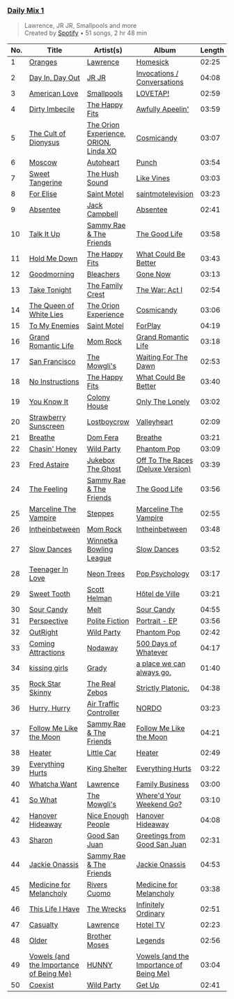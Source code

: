 ### [Daily Mix 1](https://open.spotify.com/playlist/37i9dQZF1E39Gzb56luQni)

> Lawrence, JR JR, Smallpools and more<br>
> Created by [Spotify](https://open.spotify.com/user/spotify) • 51 songs, 2 hr 48 min

| No. | Title | Artist(s) | Album | Length |
|---|---|---|---|---|
| 1 | [Oranges](https://open.spotify.com/track/2Y6FEOBXOQ0NTVzl0DGDJk) | [Lawrence](https://open.spotify.com/artist/5rwUYLyUq8gBsVaOUcUxpE) | [Homesick](https://open.spotify.com/album/0dimpeFX6avE5XJYWvoHGw) | 02:25 |
| 2 | [Day In, Day Out](https://open.spotify.com/track/205NpR1qYjcx3M31x2daT2) | [JR JR](https://open.spotify.com/artist/3VAxb3UskTNiHAKh4UeOEv) | [Invocations / Conversations](https://open.spotify.com/album/148IZc94Snj7msJow08MaH) | 04:08 |
| 3 | [American Love](https://open.spotify.com/track/0m8z88MqUfbstTIUMK2wfZ) | [Smallpools](https://open.spotify.com/artist/4iiQabGKtS2RtTKpVkrVTw) | [LOVETAP!](https://open.spotify.com/album/59xqFRG2IgFTsZtQ73yIp6) | 02:59 |
| 4 | [Dirty Imbecile](https://open.spotify.com/track/7evpKJpRBRpCHux5JaczZX) | [The Happy Fits](https://open.spotify.com/artist/73rPcaYEhBd0UuVZBqqyQJ) | [Awfully Apeelin'](https://open.spotify.com/album/5Ytl4luzTdstrEpZdlMCSk) | 03:59 |
| 5 | [The Cult of Dionysus](https://open.spotify.com/track/08KTQSs3ickNki7FFTb6fY) | [The Orion Experience](https://open.spotify.com/artist/2qU0jqxiFeXrw5NTV1bIQM), [ORION](https://open.spotify.com/artist/0G9jJv1t51ZzzHkqlK0olw), [Linda XO](https://open.spotify.com/artist/5Ky8EGI88BSDV3UIqnxE50) | [Cosmicandy](https://open.spotify.com/album/5W8NoCn4BTWzfiCH4VsOAb) | 03:07 |
| 6 | [Moscow](https://open.spotify.com/track/08ktrT7H50FKAGSE9DQtX5) | [Autoheart](https://open.spotify.com/artist/5Lm1CMoa8VOCBCLZesAcvc) | [Punch](https://open.spotify.com/album/5ghZK3FUJXhNJR5Haf6koU) | 03:54 |
| 7 | [Sweet Tangerine](https://open.spotify.com/track/3fMxeVaHO93ENmGJtNwpfm) | [The Hush Sound](https://open.spotify.com/artist/1RCoE2Dq19lePKhPzt9vM5) | [Like Vines](https://open.spotify.com/album/3sYfvpmvDAZLbawkDZN2fi) | 03:03 |
| 8 | [For Elise](https://open.spotify.com/track/6i40XRqEwHAnSxwZWasMRp) | [Saint Motel](https://open.spotify.com/artist/1dWEYMPtNmvSVaDNLgB6NV) | [saintmotelevision](https://open.spotify.com/album/43URJ507cdoIRy3GJdfxjs) | 03:23 |
| 9 | [Absentee](https://open.spotify.com/track/4TTcBKSLK2lvjJaEBJsVoP) | [Jack Campbell](https://open.spotify.com/artist/3jpstJohEQDeP8JHzGyqaC) | [Absentee](https://open.spotify.com/album/0axbvqBOAejn8DgTUcJAp1) | 02:41 |
| 10 | [Talk It Up](https://open.spotify.com/track/32jOQyOqRdxSEiQJTjvZM2) | [Sammy Rae & The Friends](https://open.spotify.com/artist/3lFDsTyYNPQc8WzJExnQWn) | [The Good Life](https://open.spotify.com/album/2xCZSSa0kfIJFDhQR8bYar) | 03:58 |
| 11 | [Hold Me Down](https://open.spotify.com/track/1yhJdaC1kecHKUgGCChs4z) | [The Happy Fits](https://open.spotify.com/artist/73rPcaYEhBd0UuVZBqqyQJ) | [What Could Be Better](https://open.spotify.com/album/4dsTxC7fUsAp3qjkf93QI1) | 03:43 |
| 12 | [Goodmorning](https://open.spotify.com/track/1K13OsIMc0HLgEJHZoWH78) | [Bleachers](https://open.spotify.com/artist/2eam0iDomRHGBypaDQLwWI) | [Gone Now](https://open.spotify.com/album/10HKbC9lKDHGQvndGck6XJ) | 03:13 |
| 13 | [Take Tonight](https://open.spotify.com/track/2vJM4WThmgki6va6dHDXgg) | [The Family Crest](https://open.spotify.com/artist/44CB1c0W2h1XR2vB7AKpa7) | [The War: Act I](https://open.spotify.com/album/0KKZkLLD7POuAXjohL6eDg) | 02:54 |
| 14 | [The Queen of White Lies](https://open.spotify.com/track/3hZxlIpCmYPgUDbn3XMqeC) | [The Orion Experience](https://open.spotify.com/artist/2qU0jqxiFeXrw5NTV1bIQM) | [Cosmicandy](https://open.spotify.com/album/68OF44SIppyRCY9NTWrsK2) | 03:06 |
| 15 | [To My Enemies](https://open.spotify.com/track/0sotNFiKgorDdcsIKQDi5r) | [Saint Motel](https://open.spotify.com/artist/1dWEYMPtNmvSVaDNLgB6NV) | [ForPlay](https://open.spotify.com/album/5m8T9MJCvShSsmpeSvBfpL) | 04:19 |
| 16 | [Grand Romantic Life](https://open.spotify.com/track/2sL9oNbbcToqV7CKnpHUzm) | [Mom Rock](https://open.spotify.com/artist/6xwv9O4HYAqPMp1bbSqufi) | [Grand Romantic Life](https://open.spotify.com/album/4TN7Zkl7TnC2J1ETVWXb2a) | 03:18 |
| 17 | [San Francisco](https://open.spotify.com/track/5RRWirYSE08FPKD6Mx4v0V) | [The Mowgli's](https://open.spotify.com/artist/6AGUQK1EWK6nvN4pLIDQDQ) | [Waiting For The Dawn](https://open.spotify.com/album/1sO3d5N07nqu5CeJTLg7PG) | 02:53 |
| 18 | [No Instructions](https://open.spotify.com/track/76UpKuyisZDjLExMBVvwBm) | [The Happy Fits](https://open.spotify.com/artist/73rPcaYEhBd0UuVZBqqyQJ) | [What Could Be Better](https://open.spotify.com/album/4dsTxC7fUsAp3qjkf93QI1) | 03:40 |
| 19 | [You Know It](https://open.spotify.com/track/169pWCmfvVazzcL4EXFPgL) | [Colony House](https://open.spotify.com/artist/6R664N4cEza3eORSqKSgO4) | [Only The Lonely](https://open.spotify.com/album/5vBnIcG7nD3XEt8ErHpytO) | 03:02 |
| 20 | [Strawberry Sunscreen](https://open.spotify.com/track/6Xve7pWqzW6CQV8mlXzpBe) | [Lostboycrow](https://open.spotify.com/artist/5PxCTrv3Y1xVACfngpt7D2) | [Valleyheart](https://open.spotify.com/album/1RYBqAoMBjelC8bI6UJX2O) | 02:09 |
| 21 | [Breathe](https://open.spotify.com/track/5aHb9Wo4BhRjZNdDHXtLBN) | [Dom Fera](https://open.spotify.com/artist/2qmjAtWVjMPWHHDdWilU6a) | [Breathe](https://open.spotify.com/album/5Ub9l36U2QAeL8Dr5xTZKh) | 03:21 |
| 22 | [Chasin' Honey](https://open.spotify.com/track/0Z0iYAtKYswMYXL3kJtdO4) | [Wild Party](https://open.spotify.com/artist/48PAAxWdIDbA4WHkHjgsEv) | [Phantom Pop](https://open.spotify.com/album/1itqJ1Ss7xUhNq0XoV1Ndk) | 03:09 |
| 23 | [Fred Astaire](https://open.spotify.com/track/1xhWXmGYDYNhbWXIrZvhDU) | [Jukebox The Ghost](https://open.spotify.com/artist/0L8jXe7QeS9oYUoXbANmX4) | [Off To The Races (Deluxe Version)](https://open.spotify.com/album/5Pf7UCLnYXelVigGB9NLfl) | 03:39 |
| 24 | [The Feeling](https://open.spotify.com/track/0dmCos7GHCr5PRKp5LNGH7) | [Sammy Rae & The Friends](https://open.spotify.com/artist/3lFDsTyYNPQc8WzJExnQWn) | [The Good Life](https://open.spotify.com/album/4s1igjt5YJe7s7BdCeX3DX) | 03:56 |
| 25 | [Marceline The Vampire](https://open.spotify.com/track/2p975L9RyQFC95S1cJimnk) | [Steppes](https://open.spotify.com/artist/3rtWvuNQG5ft9FhpEqPyBk) | [Marceline The Vampire](https://open.spotify.com/album/0q5x4To46oSesrmNnqpVZ9) | 02:55 |
| 26 | [Intheinbetween](https://open.spotify.com/track/57LOr4GP2f6w1RZs3o7KZB) | [Mom Rock](https://open.spotify.com/artist/6xwv9O4HYAqPMp1bbSqufi) | [Intheinbetween](https://open.spotify.com/album/4Q3qJbZeSGwA0xdOfebFnP) | 03:48 |
| 27 | [Slow Dances](https://open.spotify.com/track/0J8x2FryJyw7OVnEGYNFQE) | [Winnetka Bowling League](https://open.spotify.com/artist/4ug3P1K8BaCdJXROrqHqhu) | [Slow Dances](https://open.spotify.com/album/6ewPdKXdPj0Ld9tV1BCvf4) | 03:52 |
| 28 | [Teenager In Love](https://open.spotify.com/track/4CM00vRilanLnW0FZNVUdQ) | [Neon Trees](https://open.spotify.com/artist/0RpddSzUHfncUWNJXKOsjy) | [Pop Psychology](https://open.spotify.com/album/6Xi4dJ9SudvC0ZoE5Krh3G) | 03:17 |
| 29 | [Sweet Tooth](https://open.spotify.com/track/2qROUDWN1RCJoyiVSr6ifm) | [Scott Helman](https://open.spotify.com/artist/2LgklPXmvWVOQfzPVkuChg) | [Hôtel de Ville](https://open.spotify.com/album/4tSyMoAffvFeEEzIG3cJ5E) | 03:21 |
| 30 | [Sour Candy](https://open.spotify.com/track/4lxTwvoaAlvefN1wGwvoD9) | [Melt](https://open.spotify.com/artist/0G7KI9I5BApiXc5Sqpyil9) | [Sour Candy](https://open.spotify.com/album/514hn6DDDZx30NB3Ueq2K8) | 04:55 |
| 31 | [Perspective](https://open.spotify.com/track/1z9t09cCzfOz9R8UYjirt8) | [Polite Fiction](https://open.spotify.com/artist/5YLvl4d4PEc4ls2xHf2EtR) | [Portrait - EP](https://open.spotify.com/album/29PnyiCuTu7UeBwPy5SSML) | 03:56 |
| 32 | [OutRight](https://open.spotify.com/track/6TGapnqEUkkSBanKyn5qYy) | [Wild Party](https://open.spotify.com/artist/48PAAxWdIDbA4WHkHjgsEv) | [Phantom Pop](https://open.spotify.com/album/1itqJ1Ss7xUhNq0XoV1Ndk) | 02:42 |
| 33 | [Coming Attractions](https://open.spotify.com/track/77K53irygR80KeKAdt3vfT) | [Nodaway](https://open.spotify.com/artist/6rqctFxBwSTjweKb3cBCCu) | [500 Days of Whatever](https://open.spotify.com/album/4tC9T2KHD3MYvaOmVB41vH) | 04:17 |
| 34 | [kissing girls](https://open.spotify.com/track/5lCtzEEl2FxySHX4zR9yEf) | [Grady](https://open.spotify.com/artist/6FmiNnTXQJTmOMAx4kB38R) | [a place we can always go.](https://open.spotify.com/album/0kl5WlV5aL2X4aho9KQXP3) | 01:40 |
| 35 | [Rock Star Skinny](https://open.spotify.com/track/65tObqreCtRiTJW8dUjIdI) | [The Real Zebos](https://open.spotify.com/artist/2yx6tPwcJtU5oz7vXAWov7) | [Strictly Platonic.](https://open.spotify.com/album/4GhTQd01G3jRg2Wl7PuLuh) | 04:38 |
| 36 | [Hurry, Hurry](https://open.spotify.com/track/34KhwuwJsad1wsE0nr3Z59) | [Air Traffic Controller](https://open.spotify.com/artist/2Oboq4Pq88TcC9eUn2HSW9) | [NORDO](https://open.spotify.com/album/64q8SojstSgUeErnWmsveW) | 03:23 |
| 37 | [Follow Me Like the Moon](https://open.spotify.com/track/1lExr2fRER9uMrpIBqArSO) | [Sammy Rae & The Friends](https://open.spotify.com/artist/3lFDsTyYNPQc8WzJExnQWn) | [Follow Me Like the Moon](https://open.spotify.com/album/1MJH4ga9CvzrRTn7prYmmd) | 04:21 |
| 38 | [Heater](https://open.spotify.com/track/6yHN9JUK8NzffoE3JPIjQV) | [Little Car](https://open.spotify.com/artist/60nqkas4wJyHU6mtCxAs8b) | [Heater](https://open.spotify.com/album/57fm5MuFrmA26pPTJTpEZc) | 02:49 |
| 39 | [Everything Hurts](https://open.spotify.com/track/71i8JmLQby196YAjqPQfwU) | [King Shelter](https://open.spotify.com/artist/2wzc9c6rclNEtMBAkg3FEN) | [Everything Hurts](https://open.spotify.com/album/4YyhC0QRpW7F6lwiRfivaY) | 03:22 |
| 40 | [Whatcha Want](https://open.spotify.com/track/1AE9p52IdrZiLgBcWMU9x8) | [Lawrence](https://open.spotify.com/artist/5rwUYLyUq8gBsVaOUcUxpE) | [Family Business](https://open.spotify.com/album/2Sb0autVivIydesNKk5J6p) | 03:00 |
| 41 | [So What](https://open.spotify.com/track/0wAbE8PmaALSdGEpfOuk6J) | [The Mowgli's](https://open.spotify.com/artist/6AGUQK1EWK6nvN4pLIDQDQ) | [Where'd Your Weekend Go?](https://open.spotify.com/album/71o4Eq4gL2QGUb1FOey4G7) | 03:10 |
| 42 | [Hanover Hideaway](https://open.spotify.com/track/4Z7lv75NEivyxLKScDvLaS) | [Nice Enough People](https://open.spotify.com/artist/66naxf0FuzP6of9ONAJmoe) | [Hanover Hideaway](https://open.spotify.com/album/7bzrwYtROw2E3WjWA5yiZM) | 04:08 |
| 43 | [Sharon](https://open.spotify.com/track/3YcpHA5BNT66TgI1I00GfW) | [Good San Juan](https://open.spotify.com/artist/78BiITJndspCh1x7o4Kwu9) | [Greetings from Good San Juan](https://open.spotify.com/album/58V5uvKSfPs83hKvgKKlfi) | 02:31 |
| 44 | [Jackie Onassis](https://open.spotify.com/track/7GPBA8xjMJyN6SjoKd4O9E) | [Sammy Rae & The Friends](https://open.spotify.com/artist/3lFDsTyYNPQc8WzJExnQWn) | [Jackie Onassis](https://open.spotify.com/album/0E8rl16O1VgYyRMRzff3r6) | 04:53 |
| 45 | [Medicine for Melancholy](https://open.spotify.com/track/1rQ1uJQ58DKDm71vx8iJV1) | [Rivers Cuomo](https://open.spotify.com/artist/4LAz9VRX8Nat9kvIzgkg2v) | [Medicine for Melancholy](https://open.spotify.com/album/5P27pXOZNpnROp7kzDd2Oo) | 03:38 |
| 46 | [This Life I Have](https://open.spotify.com/track/6gITSrKq3IyKIMgqU8OjGY) | [The Wrecks](https://open.spotify.com/artist/458aS6ALc3QkzwfR5USt34) | [Infinitely Ordinary](https://open.spotify.com/album/74IXMUg7W8OvCjdTeCTtLx) | 02:51 |
| 47 | [Casualty](https://open.spotify.com/track/6nwxT0W6u4JYDGK5iyBOYt) | [Lawrence](https://open.spotify.com/artist/5rwUYLyUq8gBsVaOUcUxpE) | [Hotel TV](https://open.spotify.com/album/1U3ORbSHYUQLGYBzyEveMZ) | 02:23 |
| 48 | [Older](https://open.spotify.com/track/7ftNgWJVEeA9HTLMaAzA0k) | [Brother Moses](https://open.spotify.com/artist/6PPQbW6B4qlgQbuvjbdQ4V) | [Legends](https://open.spotify.com/album/1LRpkUWt4EzdSGgC94VkEO) | 02:56 |
| 49 | [Vowels (and the Importance of Being Me)](https://open.spotify.com/track/2yfu1w0yFYHAHnr4p5JS7V) | [HUNNY](https://open.spotify.com/artist/5rebfYbZVIhbRVcRKWVOAh) | [Vowels (and the Importance of Being Me)](https://open.spotify.com/album/1OOkaBGx0j9nJS3agvXclR) | 03:04 |
| 50 | [Coexist](https://open.spotify.com/track/1i4xpZfKQGpUdvT3Ywqvnr) | [Wild Party](https://open.spotify.com/artist/48PAAxWdIDbA4WHkHjgsEv) | [Get Up](https://open.spotify.com/album/63PKFLoADuTWLGuLmJd6vQ) | 02:41 |
